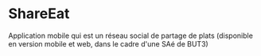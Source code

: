 # ShareEat
Application mobile qui est un réseau social de partage de plats (disponible en version mobile et web, dans le cadre d'une SAé de BUT3)
